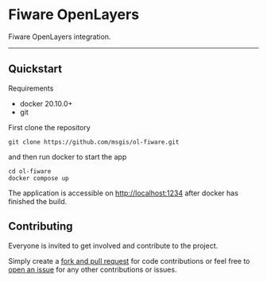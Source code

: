# Fiware OpenLayers

Fiware OpenLayers integration.

---

## Quickstart

Requirements

  - docker 20.10.0+
  - git

First clone the repository

    git clone https://github.com/msgis/ol-fiware.git

and then run docker to start the app

    cd ol-fiware
    docker compose up

The application is accessible on <http://localhost:1234> after docker has finished the build.

## Contributing

Everyone is invited to get involved and contribute to the project.

Simply create a [fork and pull request](https://docs.github.com/en/get-started/quickstart/contributing-to-projects) for code contributions or
feel free to [open an issue](https://github.com/msgis/ol-fiware/issues) for any other contributions or issues.
